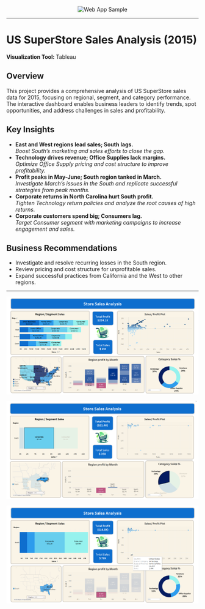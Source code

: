<p align="center">
  <img src="header.jpg" alt="Web App Sample" width="600"/>
</p>

---

# US SuperStore Sales Analysis (2015)

**Visualization Tool:** Tableau

## Overview
This project provides a comprehensive analysis of US SuperStore sales data for 2015, focusing on regional, segment, and category performance. The interactive dashboard enables business leaders to identify trends, spot opportunities, and address challenges in sales and profitability.

## Key Insights

- **East and West regions lead sales; South lags.**  
  _Boost South’s marketing and sales efforts to close the gap._
- **Technology drives revenue; Office Supplies lack margins.**  
  _Optimize Office Supply pricing and cost structure to improve profitability._
- **Profit peaks in May-June; South region tanked in March.**  
  _Investigate March’s issues in the South and replicate successful strategies from peak months._
- **Corporate returns in North Carolina hurt South profit.**  
  _Tighten Technology return policies and analyze the root causes of high returns._
- **Corporate customers spend big; Consumers lag.**  
  _Target Consumer segment with marketing campaigns to increase engagement and sales._

## Business Recommendations
- Investigate and resolve recurring losses in the South region.
- Review pricing and cost structure for unprofitable sales.
- Expand successful practices from California and the West to other regions.

---

<p align="center">
  <img src="tabpublic_C9tWwF07n7.png" alt="Web App Sample" width="600"/>
</p>

<p align="center">
  <img src="tabpublic_DbMtq0s0gm.png" alt="Web App Sample" width="600"/>
</p>

<p align="center">
  <img src="tabpublic_faI0CLhjXB.png" alt="Web App Sample" width="600"/>
</p>
